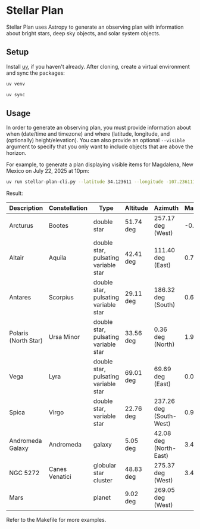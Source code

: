 # Stellar Plan

Stellar Plan uses Astropy to generate an observing plan with information about bright stars, deep sky objects, and solar system objects.

## Setup

Install [uv](https://docs.astral.sh/uv/), if you haven't already.  After cloning, create a virtual environment and sync the packages:

```bash
uv venv

uv sync
```

## Usage

In order to generate an observing plan, you must provide information about when (date/time and timezone) and where (latitude, longitude, and (optionally) height/elevation).  You can also provide an optional `--visible` argument to specify that you only want to include objects that are above the horizon.

For example, to generate a plan displaying visible items for Magdalena, New Mexico on July 22, 2025 at 10pm:

```bash
uv run stellar-plan-cli.py --latitude 34.123611 --longitude -107.236111 --datetime '2025-7-22 22:00:00' --timezone 'US/Mountain' --visible
```

Result:

Description | Constellation | Type | Altitude | Azimuth | Magnitude
------------|---------------|------|----------|---------|----------
Arcturus | Bootes | double star | 51.74 deg | 257.17 deg (West) | -0.05
Altair | Aquila | double star, pulsating variable star | 42.41 deg | 111.40 deg (East) | 0.76
Antares | Scorpius | double star, pulsating variable star | 29.11 deg | 186.32 deg (South) | 0.6
Polaris (North Star) | Ursa Minor | double star, pulsating variable star | 33.56 deg | 0.36 deg (North) | 1.98
Vega | Lyra | double star, pulsating variable star | 69.01 deg | 69.69 deg (East) | 0.026
Spica | Virgo | double star, variable star | 22.76 deg | 237.26 deg (South-West) | 0.97
Andromeda Galaxy | Andromeda | galaxy | 5.05 deg | 42.08 deg (North-East) | 3.4
NGC 5272 | Canes Venatici | globular star cluster | 48.83 deg | 275.37 deg (West) | 3.4
Mars | | planet | 9.02 deg | 269.05 deg (West) |

Refer to the Makefile for more examples.